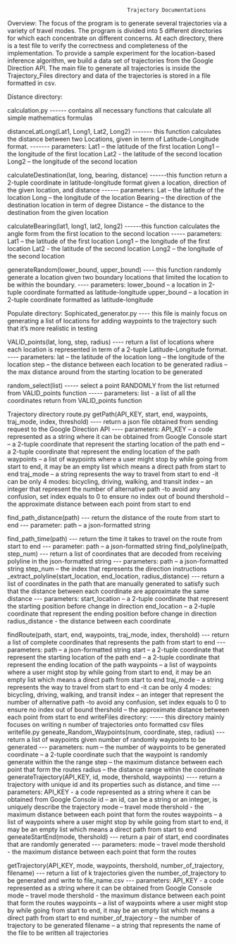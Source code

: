
                                          Trajectory Documentations 
Overview: The focus of the program is to generate several trajectories via a variety of travel modes. The program is divided into 5 different directories for which each concentrate on different concerns. At each directory, there is a test file to verify the correctness and completeness of the implementation. To provide a sample experiment for the location-based inference algorithm, we build a data set of trajectories from the Google Direction API.  The main file to generate all trajectories is inside the Trajectory_Files directory and data of the trajectories is stored in a file formatted in csv. 

Distance directory:

calculation.py
------ contains all necessary functions that calculate all simple mathematics formulas 

distanceLatLong(Lat1, Long1, Lat2, Long2)
------- this function calculates the distance between two Locations, given in term of Latitude-Longitude format. 
------- parameters: 
           Lat1 – the latitude of the first location 
           Long1 – the longitude of the first location
           Lat2 - the latitude of the second location
           Long2 – the longitude of the second location

calculateDestination(lat, long, bearing, distance)
------this function return a 2-tuple coordinate in latitude-longitude format given a location, direction of the given location, and distance
------ parameters:
         Lat –  the latitude of the location
         Long – the longitude of the location
         Bearing – the direction of the destination location in term of degree 
         Distance – the distance to the destination from the given location

calculateBearing(lat1, long1, lat2, long2)
------this function calculates the angle form from the first location to the second location 
----- parameters: 
            Lat1 – the latitude of the first location 
              Long1 – the longitude of the first location
              Lat2 - the latitude of the second location 
              Long2 – the longitude of the second location

generateRandom(lower_bound, upper_bound)
---- this function randomly generate a location given two boundary locations that limited the location to be within the boundary. 
---- parameters: 
             lower_bound – a location in 2-tuple coordinate formatted as latitude-longitude 
             upper_bound – a location in 2-tuple coordinate formatted as latitude-longitude 

Populate directory:
Sophicated_generator.py
  ---- this file is mainly focus on generating a list of locations for adding waypoints to the trajectory such that it’s more realistic in testing 

VALID_points(lat, long, step, radius)
 ---- return a list of locations where each location is represented in term of a 2-tuple Latitude-Longitude format. 
---- parameters: 
             lat – the latitude of the location 
             long – the longitude of the location
            step – the distance between each location to be generated 
            radius – the max distance around from the starting location to be generated 

random_select(list)
----- select a point RANDOMLY from the list returned from VALID_points function
----- parameters:
                list -  a list of all the coordinates return from VALID_points function

Trajectory directory
route.py
getPath(API_KEY, start, end, waypoints, traj_mode, index, threshold)
 ---- return a json file obtained from sending request to the Google Direction API
 ---- parameters: 
            API_KEY – a code represented as a string where it can be obtained from Google Console
            start – a 2-tuple coordinate that represent the starting location of the path 
            end – a 2-tuple coordinate that represent the ending location of the path
            waypoints – a list of waypoints where a user might stop by while going from start to 
                               end, it may be an empty list which means a direct path from start to end
            traj_mode – a string represents the way to travel from start to end
                              -it can be only 4 modes: bicycling, driving, walking, and transit
            index – an integer that represent the number of alternative path
                      -to avoid any confusion, set index equals to 0 to ensure no index out of bound 
           thershold – the approximate distance between each point from start to end

find_path_distance(path)
--- return the distance of the route from start to end
--- parameter: path – a json-formatted string            
           
find_path_time(path)
--- return the time it takes to travel on the route from start to end
--- parameter: path – a json-formatted string
find_polyline(path, step_num)
--- return a list of coordinates that are decoded from receiving polyline in the json-formatted string
--- parameters: 
            path – a json-formatted string
            step_num – the index that represents the direction instructions
_extract_polyline(start_location, end_location, radius_distance)
--- return a list of coordinates in the path that are manually generated to satisfy such that the distance between each coordinate are approximate the same distance 
--- parameters: 
            start_location – a 2-tuple coordinate that represent the starting position before change in 
                                     direction
            end_location – a 2-tuple coordinate that represent the ending position before change in
                                    direction 
            radius_distance -  the distance between each coordinate

findRoute(path, start, end, waypoints, traj_mode, index, thershold)
--- return a list of complete coordinates that represents the path from start to end
--- parameters: 
           path – a json-formatted string
           start – a 2-tuple coordinate that represent the starting location of the path 
            end – a 2-tuple coordinate that represent the ending location of the path
            waypoints – a list of waypoints where a user might stop by while going from start to 
                               end, it may be an empty list which means a direct path from start to end
            traj_mode – a string represents the way to travel from start to end
                              -it can be only 4 modes: bicycling, driving, walking, and transit
            index – an integer that represent the number of alternative path
                      -to avoid any confusion, set index equals to 0 to ensure no index out of bound 
           thershold – the approximate distance between each point from start to end
writeFiles directory:
----- this directory mainly focuses on writing n number of trajectories onto formatted csv files
writefile.py
geneate_Random_Waypoints(num, coordinate, step, radius)
--- return a list of waypoints given number of randomly waypoints to be generated
--- parameters: 
          num – the number of waypoints to be generated
          coordinate – a 2-tuple coordinate such that the waypoint is randomly generate within the 
                              the range
          step – the maximum distance between each point that form the routes 
          radius – the distance range within the coordinate 
generateTrajectory(API_KEY,  id, mode, thershold, waypoints)
---- return a trajectory with unique id and its properties such as distance, and time
--- parameters: 
            API_KEY - a code represented as a string where it can be obtained from Google Console
            id – an id, can be a string or an integer, is uniquely describe the trajectory 
            mode – travel mode 
           thershold - the maximum distance between each point that form the routes
           waypoints – a list of waypoints where a user might stop by while going from start to 
                               end, it may be an empty list which means a direct path from start to end
geneateStartEnd(mode, thershold)
--- return a pair of start, end coordinates that are randomly generated
--- parameters: 
           mode – travel mode
           thershold - the maximum distance between each point that form the routes
 

    
getTrajectory(API_KEY, mode, waypoints, thershold, number_of_trajectory, filename)
--- return a list of k trajectories given the number_of_trajectory to be generated and write to file_name.csv 
--- parameters: 
         API_KEY - a code represented as a string where it can be obtained from Google Console
        mode – travel mode 
        thershold - the maximum distance between each point that form the routes
        waypoints – a list of waypoints where a user might stop by while going from start to 
                               end, it may be an empty list which means a direct path from start to end
        number_of_trajectory – the number of trajectory to be generated 
        filename – a string that represents the name of the file to be written all trajectories

    




  
